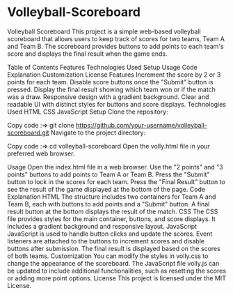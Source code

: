 # Volleyball-Scoreboard
Volleyball Scoreboard
This project is a simple web-based volleyball scoreboard that allows users to keep track of scores for two teams, Team A and Team B. The scoreboard provides buttons to add points to each team's score and displays the final result when the game ends.

Table of Contents
Features
Technologies Used
Setup
Usage
Code Explanation
Customization
License
Features
Increment the score by 2 or 3 points for each team.
Disable score buttons once the "Submit" button is pressed.
Display the final result showing which team won or if the match was a draw.
Responsive design with a gradient background.
Clear and readable UI with distinct styles for buttons and score displays.
Technologies Used
HTML
CSS
JavaScript
Setup
Clone the repository:

Copy code :=> git clone https://github.com/your-username/volleyball-scoreboard.git
Navigate to the project directory:

Copy code :=> cd volleyball-scoreboard
Open the volly.html file in your preferred web browser.

Usage
Open the index.html file in a web browser.
Use the "2 points" and "3 points" buttons to add points to Team A or Team B.
Press the "Submit" button to lock in the scores for each team.
Press the "Final Result" button to see the result of the game displayed at the bottom of the page.
Code Explanation
HTML
The structure includes two containers for Team A and Team B, each with buttons to add points and a "Submit" button.
A final result button at the bottom displays the result of the match.
CSS
The CSS file provides styles for the main container, buttons, and score displays.
It includes a gradient background and responsive layout.
JavaScript
JavaScript is used to handle button clicks and update the scores.
Event listeners are attached to the buttons to increment scores and disable buttons after submission.
The final result is displayed based on the scores of both teams.
Customization
You can modify the styles in volly.css to change the appearance of the scoreboard.
The JavaScript file volly.js can be updated to include additional functionalities, such as resetting the scores or adding more point options.
License
This project is licensed under the MIT License.
